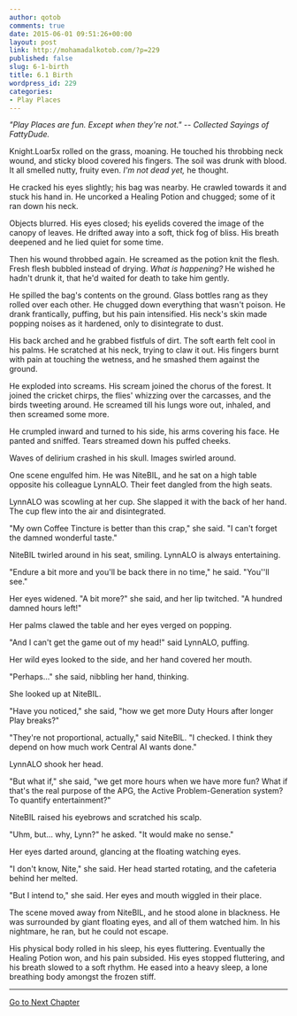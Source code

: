 ```yaml
---
author: qotob
comments: true
date: 2015-06-01 09:51:26+00:00
layout: post
link: http://mohamadalkotob.com/?p=229
published: false
slug: 6-1-birth
title: 6.1 Birth
wordpress_id: 229
categories:
- Play Places
---
```


_"Play Places are fun. Except when they're not." -- Collected Sayings of FattyDude._

Knight.Loar5x rolled on the grass, moaning. He touched his throbbing neck wound, and sticky blood covered his fingers. The soil was drunk with blood. It all smelled nutty, fruity even. _I'm not dead yet,_ he thought.

He cracked his eyes slightly; his bag was nearby. He crawled towards it and stuck his hand in. He uncorked a Healing Potion and chugged; some of it ran down his neck.

Objects blurred. His eyes closed; his eyelids covered the image of the canopy of leaves. He drifted away into a soft, thick fog of bliss. His breath deepened and he lied quiet for some time.

Then his wound throbbed again. He screamed as the potion knit the flesh. Fresh flesh bubbled instead of drying. _What is happening?_ He wished he hadn't drunk it, that he'd waited for death to take him gently.

He spilled the bag's contents on the ground. Glass bottles rang as they rolled over each other. He chugged down everything that wasn't poison. He drank frantically, puffing, but his pain intensified. His neck's skin made popping noises as it hardened, only to disintegrate to dust.

His back arched and he grabbed fistfuls of dirt. The soft earth felt cool in his palms. He scratched at his neck, trying to claw it out. His fingers burnt with pain at touching the wetness, and he smashed them against the ground.

He exploded into screams. His scream joined the chorus of the forest. It joined the cricket chirps, the flies' whizzing over the carcasses, and the birds tweeting around. He screamed till his lungs wore out, inhaled, and then screamed some more.

He crumpled inward and turned to his side, his arms covering his face. He panted and sniffed. Tears streamed down his puffed cheeks.

Waves of delirium crashed in his skull. Images swirled around.

One scene engulfed him. He was NiteBIL, and he sat on a high table opposite his colleague LynnALO. Their feet dangled from the high seats.

LynnALO was scowling at her cup. She slapped it with the back of her hand. The cup flew into the air and disintegrated.

"My own Coffee Tincture is better than this crap," she said. "I can't forget the damned wonderful taste."

NiteBIL twirled around in his seat, smiling. LynnALO is always entertaining.

"Endure a bit more and you'll be back there in no time," he said. "You''ll see."

Her eyes widened. "A bit more?" she said, and her lip twitched. "A hundred damned hours left!"

Her palms clawed the table and her eyes verged on popping.

"And I can't get the game out of my head!" said LynnALO, puffing.

Her wild eyes looked to the side, and her hand covered her mouth.

"Perhaps..." she said, nibbling her hand, thinking.

She looked up at NiteBIL.

"Have you noticed," she said, "how we get more Duty Hours after longer Play breaks?"

"They're not proportional, actually," said NiteBIL. "I checked. I think they depend on how much work Central AI wants done."

LynnALO shook her head.

"But what if," she said, "we get more hours when we have more fun? What if that's the real purpose of the APG, the Active Problem-Generation system? To quantify entertainment?"

NiteBIL raised his eyebrows and scratched his scalp.

"Uhm, but... why, Lynn?" he asked. "It would make no sense."

Her eyes darted around, glancing at the floating watching eyes.

"I don't know, Nite," she said. Her head started rotating, and the cafeteria behind her melted.

"But I intend to," she said. Her eyes and mouth wiggled in their place.

The scene moved away from NiteBIL, and he stood alone in blackness. He was surrounded by giant floating eyes, and all of them watched him. In his nightmare, he ran, but he could not escape.

His physical body rolled in his sleep, his eyes fluttering. Eventually the Healing Potion won, and his pain subsided. His eyes stopped fluttering, and his breath slowed to a soft rhythm. He eased into a heavy sleep, a lone breathing body amongst the frozen stiff.



* * *



[Go to Next Chapter](https://qotob.wordpress.com/2015/06/01/6-2-birth-sustenance/)
